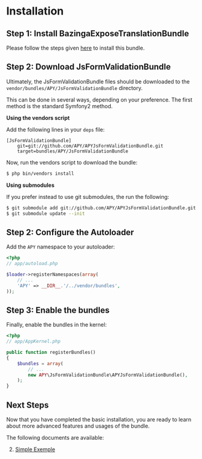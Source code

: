 Installation============## Step 1: Install BazingaExposeTranslationBundlePlease follow the steps given [here](https://github.com/Bazinga/BazingaExposeTranslationBundle/blob/master/README.markdown) to install this bundle.## Step 2: Download JsFormValidationBundleUltimately, the JsFormValidationBundle files should be downloaded to the`vendor/bundles/APY/JsFormValidationBundle` directory.This can be done in several ways, depending on your preference. The firstmethod is the standard Symfony2 method.**Using the vendors script**Add the following lines in your `deps` file:```[JsFormValidationBundle]    git=git://github.com/APY/APYJsFormValidationBundle.git    target=bundles/APY/JsFormValidationBundle```Now, run the vendors script to download the bundle:```bash$ php bin/vendors install```**Using submodules**If you prefer instead to use git submodules, the run the following:```bash$ git submodule add git://github.com/APY/APYJsFormValidationBundle.git vendor/bundles/APY/JsFormValidationBundle$ git submodule update --init```## Step 2: Configure the AutoloaderAdd the `APY` namespace to your autoloader:```php<?php// app/autoload.php$loader->registerNamespaces(array(    // ...    'APY' => __DIR__.'/../vendor/bundles',));```## Step 3: Enable the bundlesFinally, enable the bundles in the kernel:```php<?php// app/AppKernel.phppublic function registerBundles(){    $bundles = array(        // ...        new APY\JsFormValidationBundle\APYJsFormValidationBundle(),    );}```## Next StepsNow that you have completed the basic installation, you are ready to learn about more advanced features and usagesof the bundle.The following documents are available:2. [Simple Exemple](https://github.com/APY/APYJsFormValidationBundle/blob/master/Resources/doc/simple_example.md)